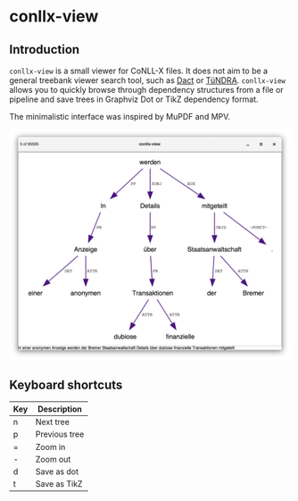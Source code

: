 # conllx-view

## Introduction

`conllx-view` is a small viewer for CoNLL-X files. It does not aim to be a
general treebank viewer search tool, such as [Dact](https://rug-compling.github.io/dact/)
or [TüNDRA](https://weblicht.sfs.uni-tuebingen.de/weblichtwiki/index.php/Tundra).
`conllx-view` allows you to quickly browse through dependency structures from a
file or pipeline and save trees in Graphviz Dot or TikZ dependency format.

The minimalistic interface was inspired by MuPDF and MPV.

![](conllx-view.png)

## Keyboard shortcuts

| Key | Description   |
| --- | ------------- |
| n   | Next tree     |
| p   | Previous tree |
| =   | Zoom in       |
| -   | Zoom out      |
| d   | Save as dot   |
| t   | Save as TikZ  |
